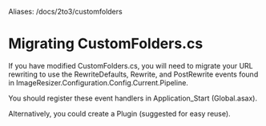 Aliases: /docs/2to3/customfolders

# Migrating CustomFolders.cs

If you have modified CustomFolders.cs, you will need to migrate your URL rewriting to use the RewriteDefaults, Rewrite, and PostRewrite events found in ImageResizer.Configuration.Config.Current.Pipeline.

You should register these event handlers in Application_Start (Global.asax).

Alternatively, you could create a Plugin (suggested for easy reuse).
